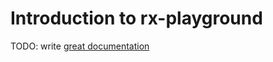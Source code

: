 # Introduction to rx-playground

TODO: write [great documentation](http://jacobian.org/writing/what-to-write/)
